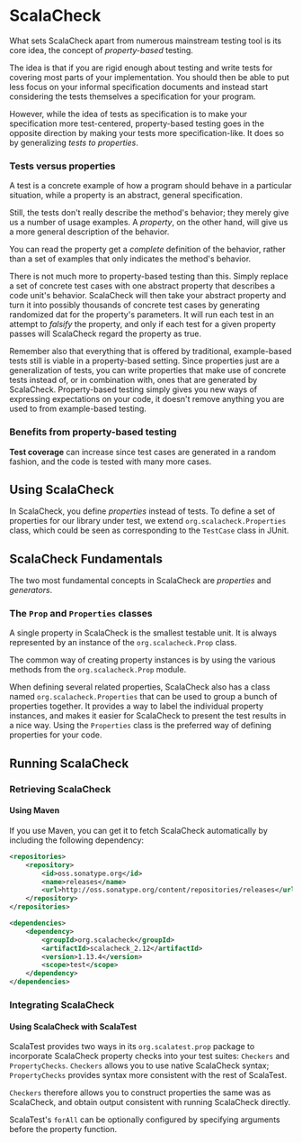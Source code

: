 # ScalaCheck

What sets ScalaCheck apart from numerous mainstream testing tool is its core idea, the concept of *property-based* testing.

The idea is that if you are rigid enough about testing and write tests for covering most parts of your implementation.
You should then be able to put less focus on your informal specification documents and instead start considering the tests themselves a specification for your program.

However, while the idea of tests as specification is to make your specification more test-centered, property-based testing goes in the opposite direction by making your tests more specification-like.
It does so by generalizing *tests to properties*.

### Tests versus properties

A test is a concrete example of how a program should behave in a particular situation, while a property is an abstract, general specification.

Still, the tests don't really describe the method's behavior; they merely give us a number of usage examples.
A *property*, on the other hand, will give us a more general description of the behavior.

You can read the property get a *complete* definition of the behavior, rather than a set of examples that only indicates the method's behavior.

There is not much more to property-based testing than this.
Simply replace a set of concrete test cases with one abstract property that describes a code unit's behavior.
ScalaCheck will then take your abstract property and turn it into possibly thousands of concrete test cases by generating randomized dat for the property's parameters.
It will run each test in an attempt to *falsify* the property, and only if each test for a given property passes will ScalaCheck regard the property as true.

Remember also that everything that is offered by traditional, example-based tests still is viable in a property-based setting.
Since properties just are a generalization of tests, you can write properties that make use of concrete tests instead of, or in combination with, ones that are generated by ScalaCheck.
Property-based testing simply gives you new ways of expressing expectations on your code, it doesn't remove anything you are used to from example-based testing.

### Benefits from property-based testing

**Test coverage** can increase since test cases are generated in a random fashion, and the code is tested with many more cases.

## Using ScalaCheck

In ScalaCheck, you define *properties* instead of tests.
To define a set of properties for our library under test, we extend `org.scalacheck.Properties` class, which could be seen as corresponding to the `TestCase` class in JUnit.

## ScalaCheck Fundamentals

The two most fundamental concepts in ScalaCheck are *properties* and *generators*.

### The `Prop` and `Properties` classes

A single property in ScalaCheck is the smallest testable unit.
It is always represented by an instance of the `org.scalacheck.Prop` class.

The common way of creating property instances is by using the various methods from the `org.scalacheck.Prop` module.

When defining several related properties, ScalaCheck also has a class named `org.scalacheck.Properties` that can be used to group a bunch of properties together.
It provides a way to label the individual property instances, and makes it easier for ScalaCheck to present the test results in a nice way.
Using the `Properties` class is the preferred way of defining properties for your code.

## Running ScalaCheck

### Retrieving ScalaCheck

#### Using Maven

If you use Maven, you can get it to fetch ScalaCheck automatically by including the following dependency:
```xml
<repositories>
	<repository>
		<id>oss.sonatype.org</id>
		<name>releases</name>
		<url>http://oss.sonatype.org/content/repositories/releases</url>
	</repository>
</repositories>

<dependencies>
	<dependency>
		<groupId>org.scalacheck</groupId>
		<artifactId>scalacheck_2.12</artifactId>
		<version>1.13.4</version>
		<scope>test</scope>
	</dependency>
</dependencies>
```

### Integrating ScalaCheck

#### Using ScalaCheck with ScalaTest

ScalaTest provides two ways in its `org.scalatest.prop` package to incorporate ScalaCheck property checks into your test suites: `Checkers` and `PropertyChecks`.
`Checkers` allows you to use native ScalaCheck syntax;
`PropertyChecks` provides syntax more consistent with the rest of ScalaTest.

`Checkers` therefore allows you to construct properties the same was as ScalaCheck, and obtain output consistent with running ScalaCheck directly.

ScalaTest's `forAll` can be optionally configured by specifying arguments before the property function.
